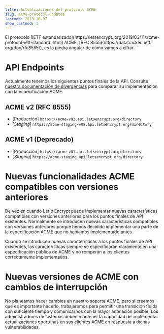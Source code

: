 ```yaml
---
title: Actualizaciones del protocolo ACME
slug: acme-protocol-updates
lastmod: 2019-10-07
show_lastmod: 1
---
```


El protocolo [IETF estandarizado](https://letsencrypt. org/2019/03/11/acme-protocol-ietf-standard. html) ACME, [RFC 8555](https://datatracker. ietf. org/doc/rfc8555/), es la piedra angular de cómo vamos a cifrar.

# API Endpoints

Actualmente tenemos los siguientes puntos finales de la API. Consulte [nuestra documentación de divergencias](https://github.com/letsencrypt/boulder/blob/master/docs/acme-divergences.md) para comparar su implementación con la especificación ACME.

## ACME v2 (RFC 8555)

* [Producción] `https://acme-v02.api.letsencrypt.org/directory`
* [*Staging*] `https://acme-staging-v02.api.letsencrypt.org/directory`

## ACME v1 (Deprecado)

* [Producción] `https://acme-v01.api.letsencrypt.org/directory`
* [*Staging*] `https://acme-staging.api.letsencrypt.org/directory`

# Nuevas funcionalidades ACME compatibles con versiones anteriores

De vez en cuando Let's Encrypt puede implementar nuevas características compatibles con versiones anteriores para los puntos finales de API existentes. Normalmente se introducen nuevas características compatibles con versiones anteriores porque hemos decidido implementar una parte de la especificación ACME que no habíamos implementado antes.

Cuando se introducen nuevas características a los puntos finales de API existentes, las características siempre se especificarán claramente en una especificación pública de ACME y no romperán a los clientes correctamente implementados.

# Nuevas versiones de ACME con cambios de interrupción

No planeamos hacer cambios en nuestro soporte ACME, pero si creemos que es importante hacerlo, trabajaremos para permitir una transición fluida con suficiente tiempo y comunicarnos con la mayor antelación posible. Los administradores de sistemas deben mantener la capacidad de implementar actualizaciones oportunas en sus clientes ACME en respuesta a dichas vulnerabilidades.
